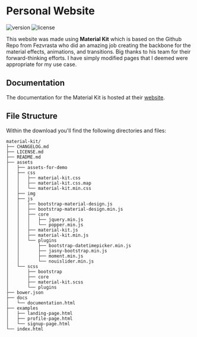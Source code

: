 # Personal Website


 ![version](https://img.shields.io/badge/version-2.0.7-blue.svg)  ![license](https://img.shields.io/badge/license-MIT-blue.svg)

This website was made using **Material Kit** which is based on the Github Repo from Fezvrasta who did an amazing job creating the backbone for the material effects, animations, and transitions. Big thanks to his team for their forward-thinking efforts. I have simply modified pages that I deemed were appropriate for my use case.

## Documentation
The documentation for the Material Kit is hosted at their [website](https://demos.creative-tim.com/material-kit/docs/2.1/getting-started/introduction.html).


## File Structure
Within the download you'll find the following directories and files:

```
material-kit/
├── CHANGELOG.md
├── LICENSE.md
├── README.md
├── assets
│   ├── assets-for-demo
│   ├── css
│   │   ├── material-kit.css
│   │   ├── material-kit.css.map
│   │   └── material-kit.min.css
│   ├── img
│   ├── js
│   │   ├── bootstrap-material-design.js
│   │   ├── bootstrap-material-design.min.js
│   │   ├── core
│   │   │   ├── jquery.min.js
│   │   │   └── popper.min.js
│   │   ├── material-kit.js
│   │   ├── material-kit.min.js
│   │   └── plugins
│   │       ├── bootstrap-datetimepicker.min.js
│   │       ├── jasny-bootstrap.min.js
│   │       ├── moment.min.js
│   │       └── nouislider.min.js
│   └── scss
│       ├── bootstrap
│       ├── core
│       ├── material-kit.scss
│       └── plugins
├── bower.json
├── docs
│   └── documentation.html
├── examples
│   ├── landing-page.html
│   ├── profile-page.html
│   └── signup-page.html
└── index.html
```
